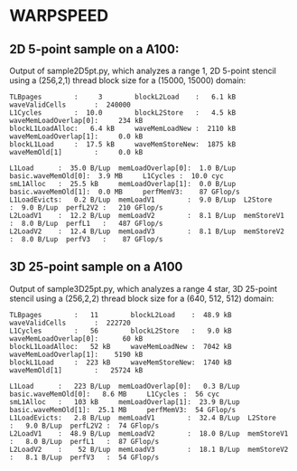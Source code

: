 # WARPSPEED


## 2D 5-point sample on a A100: 

Output of sample2D5pt.py, which analyzes a range 1, 2D 5-point stencil using a (256,2,1) thread block size for a (15000, 15000) domain:

```
TLBpages        :     3        blockL2Load    :   6.1 kB     waveValidCells       :  240000        
L1Cycles        :  10.0        blockL2Store   :   4.5 kB     waveMemLoadOverlap[0]:     234 kB     
blockL1LoadAlloc:   6.4 kB     waveMemLoadNew :  2110 kB     waveMemLoadOverlap[1]:     0.0 kB     
blockL1Load     :  17.5 kB     waveMemStoreNew:  1875 kB     waveMemOld[1]        :     0.0 kB     

L1Load      :  35.0 B/Lup  memLoadOverlap[0]:  1.0 B/Lup  basic.waveMemOld[0]:  3.9 MB     L1Cycles :  10.0 cyc    
smL1Alloc   :  25.5 kB     memLoadOverlap[1]:  0.0 B/Lup  basic.waveMemOld[1]:  0.0 MB     perfMemV3:    87 GFlop/s
L1LoadEvicts:   0.2 B/Lup  memLoadV1        :  9.0 B/Lup  L2Store            :  9.0 B/Lup  perfL2V2 :   210 GFlop/s
L2LoadV1    :  12.2 B/Lup  memLoadV2        :  8.1 B/Lup  memStoreV1         :  8.0 B/Lup  perfL1   :   487 GFlop/s
L2LoadV2    :  12.4 B/Lup  memLoadV3        :  8.1 B/Lup  memStoreV2         :  8.0 B/Lup  perfV3   :    87 GFlop/s

```

## 3D 25-point sample on a A100

Output of sample3D25pt.py, which analyzes a range 4 star, 3D 25-point stencil using a (256,2,2) thread block size for a (640, 512, 512) domain:

```
TLBpages        :   11        blockL2Load    :  48.9 kB     waveValidCells       :  222720        
L1Cycles        :   56        blockL2Store   :   9.0 kB     waveMemLoadOverlap[0]:      60 kB     
blockL1LoadAlloc:   52 kB     waveMemLoadNew :  7042 kB     waveMemLoadOverlap[1]:    5190 kB     
blockL1Load     :  223 kB     waveMemStoreNew:  1740 kB     waveMemOld[1]        :   25724 kB     

L1Load      :   223 B/Lup  memLoadOverlap[0]:   0.3 B/Lup  basic.waveMemOld[0]:   8.6 MB     L1Cycles :  56 cyc    
smL1Alloc   :   103 kB     memLoadOverlap[1]:  23.9 B/Lup  basic.waveMemOld[1]:  25.1 MB     perfMemV3:  54 GFlop/s
L1LoadEvicts:   2.8 B/Lup  memLoadV1        :  32.4 B/Lup  L2Store            :   9.0 B/Lup  perfL2V2 :  74 GFlop/s
L2LoadV1    :  48.9 B/Lup  memLoadV2        :  18.0 B/Lup  memStoreV1         :   8.0 B/Lup  perfL1   :  87 GFlop/s
L2LoadV2    :    52 B/Lup  memLoadV3        :  18.1 B/Lup  memStoreV2         :   8.1 B/Lup  perfV3   :  54 GFlop/s

```
